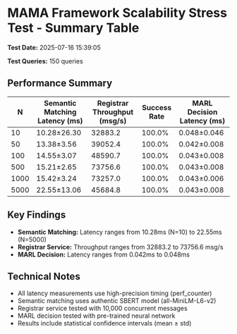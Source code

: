 # MAMA Framework Scalability Stress Test - Summary Table

**Test Date:** 2025-07-16 15:39:05

**Test Queries:** 150 queries

## Performance Summary

| N | Semantic Matching Latency (ms) | Registrar Throughput (msg/s) | Success Rate | MARL Decision Latency (ms) |
|---|---|---|---|---|
| 10 | 10.28±26.30 | 32883.2 | 100.0% | 0.048±0.046 |
| 50 | 13.38±3.56 | 39052.4 | 100.0% | 0.042±0.008 |
| 100 | 14.55±3.07 | 48590.7 | 100.0% | 0.043±0.008 |
| 500 | 15.21±2.65 | 73756.6 | 100.0% | 0.043±0.008 |
| 1000 | 15.42±3.24 | 73257.0 | 100.0% | 0.043±0.006 |
| 5000 | 22.55±13.06 | 45684.8 | 100.0% | 0.043±0.008 |

## Key Findings

- **Semantic Matching:** Latency ranges from 10.28ms (N=10) to 22.55ms (N=5000)
- **Registrar Service:** Throughput ranges from 32883.2 to 73756.6 msg/s
- **MARL Decision:** Latency ranges from 0.042ms to 0.048ms

## Technical Notes

- All latency measurements use high-precision timing (perf_counter)
- Semantic matching uses authentic SBERT model (all-MiniLM-L6-v2)
- Registrar service tested with 10,000 concurrent messages
- MARL decision tested with pre-trained neural network
- Results include statistical confidence intervals (mean ± std)

